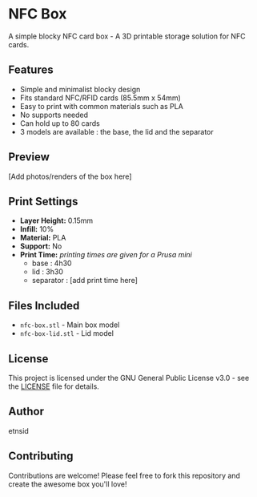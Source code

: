 # NFC Box

A simple blocky NFC card box - A 3D printable storage solution for NFC cards.

## Features

- Simple and minimalist blocky design
- Fits standard NFC/RFID cards (85.5mm x 54mm)
- Easy to print with common materials such as PLA
- No supports needed
- Can hold up to 80 cards
- 3 models are available : the base, the lid and the separator

## Preview

[Add photos/renders of the box here]

## Print Settings

- **Layer Height:** 0.15mm
- **Infill:** 10%
- **Material:** PLA
- **Support:** No
- **Print Time:** *printing times are given for a Prusa mini*
	- base : 4h30 
	- lid : 3h30
	- separator : [add print time here]

## Files Included

- `nfc-box.stl` - Main box model
- `nfc-box-lid.stl` - Lid model

## License

This project is licensed under the GNU General Public License v3.0 - see the [LICENSE](LICENSE) file for details.

## Author

etnsid

## Contributing

Contributions are welcome! Please feel free to fork this repository and create the awesome box you'll love!



